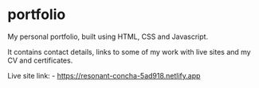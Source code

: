 # portfolio

My personal portfolio, built using HTML, CSS and Javascript.

It contains contact details, links to some of my work with live sites and my CV and certificates.

Live site link: - https://resonant-concha-5ad918.netlify.app

